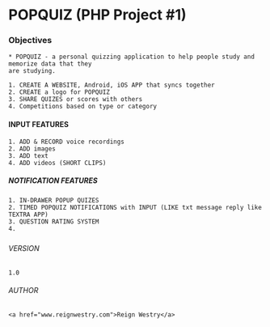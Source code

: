 # **POPQUIZ** (PHP Project #1) 
    
### Objectives
    
    * POPQUIZ - a personal quizzing application to help people study and memorize data that they 
    are studying.
    
    1. CREATE A WEBSITE, Android, iOS APP that syncs together
    2. CREATE a logo for POPQUIZ
    3. SHARE QUIZES or scores with others
    4. Competitions based on type or category
    
#### INPUT FEATURES
    1. ADD & RECORD voice recordings
    2. ADD images
    3. ADD text
    4. ADD videos (SHORT CLIPS)
    
##### NOTIFICATION FEATURES
    1. IN-DRAWER POPUP QUIZES
    2. TIMED POPQUIZ NOTIFICATIONS with INPUT (LIKE txt message reply like TEXTRA APP)
    3. QUESTION RATING SYSTEM
    4. 
     
     
#####
     
###### VERSION
    1.0
    
     
###### AUTHOR
    <a href="www.reignwestry.com">Reign Westry</a>
